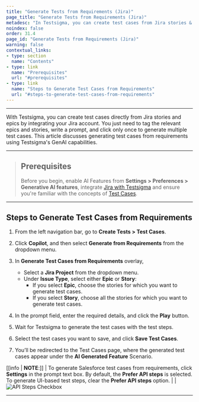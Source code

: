 ```yaml
---
title: "Generate Tests from Requirements (Jira)"
page_title: "Generate Tests from Requirements (Jira)"
metadesc: "In Testsigma, you can create test cases from Jira stories & epics by integrating Jira | Learn how to create test cases from Jira using GenAI capabilities"
noindex: false
order: 31.4
page_id: "Generate Tests from Requirements (Jira)"
warning: false
contextual_links:
- type: section
  name: "Contents"
- type: link
  name: "Prerequisites"
  url: "#prerequisites"
- type: link
  name: "Steps to Generate Test Cases from Requirements"
  url: "#steps-to-generate-test-cases-from-requirements"
---
```


---

With Testsigma, you can create test cases directly from Jira stories and epics by integrating your Jira account. You just need to tag the relevant epics and stories, write a prompt, and click only once to generate multiple test cases. This article discusses generating test cases from requirements using Testsigma's GenAI capabilities.

---

> ## **Prerequisites**
> 
> Before you begin, enable AI Features from **Settings > Preferences > Generative AI features**, integrate [Jira with Testsigma](https://testsigma.com/docs/integrations/bug-reporting/jira/) and ensure you're familiar with the concepts of [Test Cases](https://testsigma.com/docs/test-cases/manage/add-edit-delete/).

---

## **Steps to Generate Test Cases from Requirements**

1. From the left navigation bar, go to **Create Tests > Test Cases**.

2. Click **Copilot**, and then select **Generate from Requirements** from the dropdown menu. 

3. In **Generate Test Cases from Requirements** overlay,  
   - Select a **Jira Project** from the dropdown menu.
   - Under **Issue Type**, select either **Epic** or **Story**:
      - If you select **Epic**, choose the stories for which you want to generate test cases.
      - If you select **Story**, choose all the stories for which you want to generate test cases.

4. In the prompt field, enter the required details, and click the **Play** button.

5. Wait for Testsigma to generate the test cases with the test steps.

6. Select the test cases you want to save, and click **Save Test Cases**.

7. You’ll be redirected to the Test Cases page, where the generated test cases appear under the **AI Generated Feature** Scenario.


[[info | **NOTE**:]]
| To generate Salesforce test cases from requirements, click **Settings** in the prompt text box. By default, the **Prefer API steps** is selected. To generate UI-based test steps, clear the **Prefer API steps** option.
| 
| ![API Steps Checkbox](https://s3.amazonaws.com/static-docs.testsigma.com/new_images/projects/applications/SF_Generate_Steps_Jira.png)


---